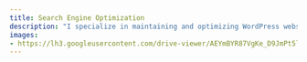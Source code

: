 ```yaml
---
title: Search Engine Optimization
description: "I specialize in maintaining and optimizing WordPress websites, ensuring they stay secure, up-to-date, and perform at their best. Your hassle-free WordPress experience starts here."
images: 
- https://lh3.googleusercontent.com/drive-viewer/AEYmBYR87VgKe_D9JmPt5l7EL2mPNCY4U4scZW77z60s04gbXPuC9Y5P0mJkBHJ3y5MkL-XkT7oYIyLKiZpSnF4XP53BFrx85Q=s1600
---
```

